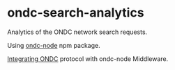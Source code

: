 # ondc-search-analytics
Analytics of the ONDC network search requests.

Using [ondc-node](https://www.npmjs.com/package/ondc-node) npm package.

[Integrating ONDC](https://life-of-utkarsh.medium.com/integrate-ondc-with-just-a-few-lines-of-code-6bf25b622294) protocol with ondc-node Middleware.
